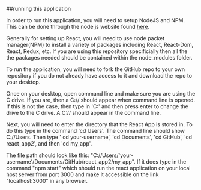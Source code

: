 ##running this application 

In order to run this application, you will need to setup NodeJS and NPM. This can be done through the node js website found [here](https://nodejs.org/en/download/). 

Generally for setting up React, you will need to use node packet manager(NPM) to install a variety of packages including React, React-Dom, React, Redux, etc. If you are using this repository specificially then all the the packages needed should be contained within the node_modules folder. 

To run the application, you will need to fork the GitHub repo to your own repository if you do not already have access to it and download the repo to your desktop. 

Once on your desktop, open command line and make sure you are using the C drive. If you are, then a C:// should appear when command line is opened. If this is not the case, then type in 'C:' and then press enter to change the drive to the C drive. A C:// should appear in the command line. 

Next, you will need to enter the directory that the React App is stored in. To do this type in the command 'cd Users'. The command line should show C://Users. Then type ' cd your-username', 'cd Documents', 'cd GitHub', 'cd react_app2', and  then 'cd my_app'. 

The file path should look like this: "C://Users/'your-username'/Documents/GitHub/react_app2/my_app". If it does type in the command "npm start" which should run the react application on your local host server from port 3000 and make it accessible on the link "localhost:3000" in any browser. 